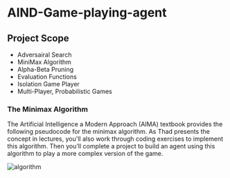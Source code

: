 # AIND-Game-playing-agent
## Project Scope
- Adversairal Search
- MiniMax Algorithm
- Alpha-Beta Pruning
- Evaluation Functions
- Isolation Game Player
- Multi-Player, Probabilistic Games

### The Minimax Algorithm
The Artificial Intelligence a Modern Approach (AIMA) textbook provides the following pseudocode for the minimax algorithm. As Thad presents the concept in lectures, you'll also work through coding exercises to implement this algorithm. Then you'll complete a project to build an agent using this algorithm to play a more complex version of the game.

![algorithm](https://video.udacity-data.com/topher/2017/July/596d2f7f_minimax-decision/minimax-decision.png)
